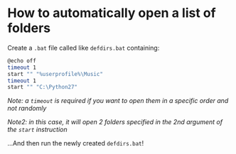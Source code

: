 # How to automatically open a list of folders

Create a `.bat` file called like `defdirs.bat` containing:

```sh
@echo off
timeout 1
start "" "%userprofile%\Music"
timeout 1
start "" "C:\Python27"
```

_Note: a `timeout` is required if you want to open them in a specific order and not randomly_

_Note2: in this case, it will open 2 folders specified in the 2nd argument of the `start` instruction_

...And then run the newly created `defdirs.bat`!
